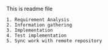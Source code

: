  This is readme file

    1. Requirement Analysis
    2. Information gathering
    3. Implementation
    4. Test implementation
    5. Sync work with remote repository